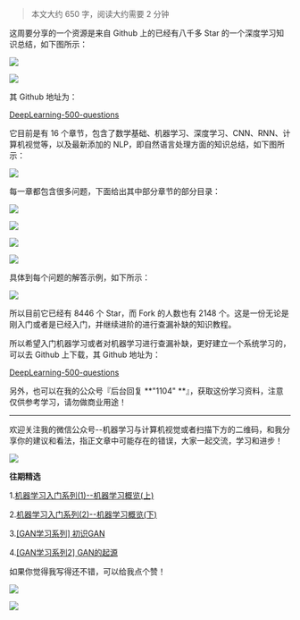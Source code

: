 

> 本文大约  650 字，阅读大约需要 2 分钟

这周要分享的一个资源是来自 Github 上的已经有八千多 Star 的一个深度学习知识总结，如下图所示：

![](https://cai-images-1257823952.cos.ap-beijing.myqcloud.com/deeplearning500_github.png)

![](https://cai-images-1257823952.cos.ap-beijing.myqcloud.com/deeplearning500_github2.png)

其 Github 地址为：

[DeepLearning-500-questions](https://github.com/scutan90/DeepLearning-500-questions)

它目前是有 16 个章节，包含了数学基础、机器学习、深度学习、CNN、RNN、计算机视觉等，以及最新添加的 NLP，即自然语言处理方面的知识总结，如下图所示：

![](https://cai-images-1257823952.cos.ap-beijing.myqcloud.com/deeplearning500_contents.png)

每一章都包含很多问题，下面给出其中部分章节的部分目录：

![](https://cai-images-1257823952.cos.ap-beijing.myqcloud.com/deeplearning500_chapter1.png)

![](https://cai-images-1257823952.cos.ap-beijing.myqcloud.com/deeplearning500_chapter2.png)

![](https://cai-images-1257823952.cos.ap-beijing.myqcloud.com/deeplearning500_chapter3.png)

![](https://cai-images-1257823952.cos.ap-beijing.myqcloud.com/deeplearning500_chapter5.png)

具体到每个问题的解答示例，如下所示：

![](https://cai-images-1257823952.cos.ap-beijing.myqcloud.com/deeplearning500_chapter5-1.png)

所以目前它已经有 8446 个 Star，而 Fork 的人数也有 2148 个。这是一份无论是刚入门或者是已经入门，并继续进阶的进行查漏补缺的知识教程。

所以希望入门机器学习或者对机器学习进行查漏补缺，更好建立一个系统学习的，可以去 Github 上下载，其 Github 地址为：

[DeepLearning-500-questions](https://github.com/scutan90/DeepLearning-500-questions)

另外，也可以在我的公众号『后台回复 **"1104" **』，获取这份学习资料，注意仅供参考学习，请勿做商业用途！



------

欢迎关注我的微信公众号--机器学习与计算机视觉或者扫描下方的二维码，和我分享你的建议和看法，指正文章中可能存在的错误，大家一起交流，学习和进步！

![](https://cai-images-1257823952.cos.ap-beijing.myqcloud.com/qrcode_new.jpg)

**往期精选**

1.[机器学习入门系列(1)--机器学习概览(上)](https://mp.weixin.qq.com/s?__biz=MzU5MDY5OTI5MA==&mid=2247483667&idx=1&sn=c6b6feb241897ede16bd745d595cef92&chksm=fe3b0f66c94c86701e9b071e62750d189c254fd3ebe9bb6251505162139efefdf866093b38c3&token=2134085567&lang=zh_CN#rd)

2.[机器学习入门系列(2)--机器学习概览(下)](https://mp.weixin.qq.com/s?__biz=MzU5MDY5OTI5MA==&mid=2247483672&idx=1&sn=34b6687030db92fd3e04dcdebd09fffc&chksm=fe3b0f6dc94c867b2a72c427ebb90e2a683e6ad97ea2c5fbdc3a3bb86a8b159b8e5f107d2dcc&token=2134085567&lang=zh_CN#rd)

3.[[GAN学习系列] 初识GAN](https://mp.weixin.qq.com/s?__biz=MzU5MDY5OTI5MA==&mid=2247483711&idx=1&sn=ead88d5b21e08d9df853b72f31d4b5f4&chksm=fe3b0f4ac94c865cfc243123eb4815539ef2d5babdc8346f79a29b681e55eee5f964bdc61d71&token=1760252914&lang=zh_CN#rd)

4.[[GAN学习系列2] GAN的起源](https://mp.weixin.qq.com/s?__biz=MzU5MDY5OTI5MA==&mid=2247483732&idx=1&sn=99cb91edf6fb6da3c7d62132c40b0f62&chksm=fe3b0f21c94c8637a8335998c3fc9d0adf1ac7dea332c2bd45e63707eac6acad8d84c1b3d16d&token=1963514854&lang=zh_CN#rd)

如果你觉得我写得还不错，可以给我点个赞！

![](https://cai-images-1257823952.cos.ap-beijing.myqcloud.com/0.jpg)

![](https://cai-images-1257823952.cos.ap-beijing.myqcloud.com/02.gif)

